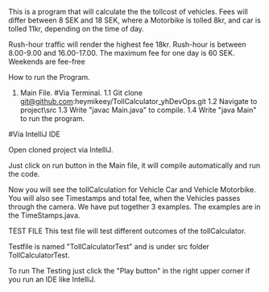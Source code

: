 This is a program that will calculate the the tollcost of vehicles. Fees will differ between 8 SEK and 18 SEK, where a Motorbike is tolled 8kr, and car is tolled 11kr, depending on the time of day.

Rush-hour traffic will render the highest fee 18kr. Rush-hour is between 8.00-9.00 and 16.00-17.00. The maximum fee for one day is 60 SEK. Weekends are fee-free

How to run the Program.
1. Main File.
#Via Terminal. 1.1 Git clone git@github.com:heymikeey/TollCalculator_yhDevOps.git 
1.2 Navigate to project\src 
1.3 Write "javac Main.java" to compile. 
1.4 Write "java Main" to run the program.

#Via IntelliJ IDE

Open cloned project via IntelliJ.

Just click on run button in the Main file, it will compile automatically and run the code.

Now you will see the tollCalculation for Vehicle Car and Vehicle Motorbike. You will also see Timestamps and total fee, when the Vehicles passes through the camera. We have put together 3 examples. The examples are in the TimeStamps.java.

TEST FILE
This test file will test different outcomes of the tollCalculator.

Testfile is named "TollCalculatorTest" and is under src folder TollCalculatorTest.

To run The Testing just click the "Play button" in the right upper corner if you run an IDE like IntelliJ.